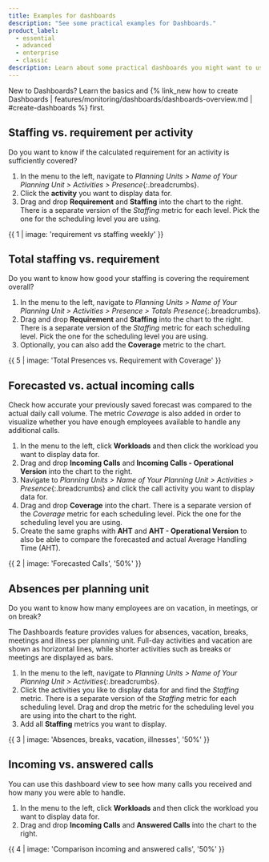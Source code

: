 ```yaml
---
title: Examples for dashboards
description: "See some practical examples for Dashboards."
product_label:
  - essential
  - advanced
  - enterprise
  - classic
description: Learn about some practical dashboards you might want to use in your planning.
---
```


New to Dashboards? Learn the basics and {% link_new how to create Dashboards | features/monitoring/dashboards/dashboards-overview.md | #create-dashboards %} first.

## Staffing vs. requirement per activity

Do you want to know if the calculated requirement for an activity is sufficiently covered?

1. In the menu to the left, navigate to _Planning Units > Name of Your Planning Unit > Activities > Presence_{:.breadcrumbs}.
2. Click the **activity** you want to display data for.
3. Drag and drop **Requirement** and **Staffing** into the chart to the right. There is a separate version of the _Staffing_ metric for each level. Pick the one for the scheduling level you are using.

{{ 1 | image: 'requirement vs staffing weekly' }}

## Total staffing vs. requirement

Do you want to know how good your staffing is covering the requirement overall?

1. In the menu to the left, navigate to _Planning Units > Name of Your Planning Unit > Activities > Presence > Totals Presence_{:.breadcrumbs}.
2. Drag and drop **Requirement** and **Staffing** into the chart to the right. There is a separate version of the _Staffing_ metric for each scheduling level. Pick the one for the scheduling level you are using.
3. Optionally, you can also add the **Coverage** metric to the chart.

{{ 5 | image: 'Total Presences vs. Requirement with Coverage' }}

## Forecasted vs. actual incoming calls

Check how accurate your previously saved forecast was compared to the actual daily call volume. The metric _Coverage_ is also added in order to visualize whether you have enough employees available to handle any additional calls.

1. In the menu to the left, click **Workloads** and then click the workload you want to display data for.
2. Drag and drop **Incoming Calls** and **Incoming Calls - Operational Version** into the chart to the right.
3. Navigate to _Planning Units > Name of Your Planning Unit > Activities > Presence_{:.breadcrumbs} and click the call activity you want to display data for.
4. Drag and drop **Coverage** into the chart. There is a separate version of the _Coverage_ metric for each scheduling level. Pick the one for the scheduling level you are using.
5. Create the same graphs with **AHT** and **AHT - Operational Version** to also be able to compare the forecasted and actual Average Handling Time (AHT).

{{ 2 | image: 'Forecasted Calls', '50%' }}

## Absences per planning unit

Do you want to know how many employees are on vacation, in meetings, or on break?

The Dashboards feature provides values for absences, vacation, breaks, meetings and illness per planning unit. Full-day activities and vacation are shown as horizontal lines, while shorter activities such as breaks or meetings are displayed as bars.

1. In the menu to the left, navigate to _Planning Units > Name of Your Planning Unit > Activities_{:.breadcrumbs}.
2. Click the activities you like to display data for and find the _Staffing_ metric. There is a separate version of the _Staffing_ metric for each scheduling level. Drag and drop the metric for the scheduling level you are using into the chart to the right.
3. Add all **Staffing** metrics you want to display.

{{ 3 | image: 'Absences, breaks, vacation, illnesses', '50%' }}

## Incoming vs. answered calls

You can use this dashboard view to see how many calls you received and how many you were able to handle.

1. In the menu to the left, click **Workloads** and then click the workload you want to display data for.
2. Drag and drop **Incoming Calls** and **Answered Calls** into the chart to the right.

{{ 4 | image: 'Comparison incoming and answered calls', '50%' }}
